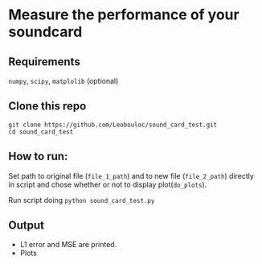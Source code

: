 # Measure the performance of your soundcard

## Requirements

`numpy`, `scipy`, `matplolib` (optional)

## Clone this repo

```
git clone https://github.com/Leobouloc/sound_card_test.git
cd sound_card_test
```

## How to run:

Set path to original file (`file_1_path`) and  to new file (`file_2_path`) directly in script and chose whether or not to display plot(`do_plots`).

Run script doing `python sound_card_test.py`

## Output

* L1 error and MSE are printed.
* Plots
